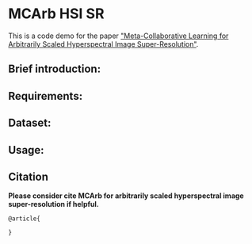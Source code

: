 MCArb HSI SR
====  
This is a code demo for the paper ["Meta-Collaborative Learning for Arbitrarily Scaled Hyperspectral Image Super-Resolution"](https://ieeexplore.ieee.org/document/10902151). 

Brief introduction:
-------  

Requirements:
-------  

Dataset:
-------  

Usage:
-------  

Citation 
-------  

**Please consider cite MCArb for arbitrarily scaled hyperspectral image super-resolution if helpful.**

```
@article{

}
```

